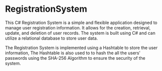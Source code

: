 # RegistrationSystem
This C# Registration System is a simple and flexible application designed to manage user registration information. It allows for the creation, retrieval, update, and deletion of user records. The system is built using C# and can utilize a relational database to store user data.

The Registration System is implemented using a Hashtable to store the user information, The Hashtable is also used to to hash the all the users' passwords using the SHA-256 Algorithm to ensure the security of the system.
